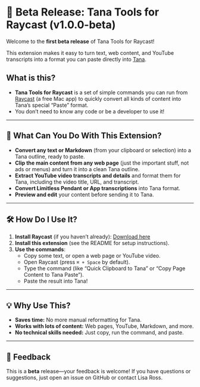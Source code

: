 # 🎉 Beta Release: Tana Tools for Raycast (v1.0.0-beta)

Welcome to the **first beta release** of Tana Tools for Raycast!

This extension makes it easy to turn text, web content, and YouTube transcripts into a format you can paste directly into [Tana](https://tana.inc).

## What is this?
- **Tana Tools for Raycast** is a set of simple commands you can run from [Raycast](https://raycast.com/) (a free Mac app) to quickly convert all kinds of content into Tana’s special “Paste” format.
- You don’t need to know any code or be a developer to use it!

---

## 🚀 What Can You Do With This Extension?
- **Convert any text or Markdown** (from your clipboard or selection) into a Tana outline, ready to paste.
- **Clip the main content from any web page** (just the important stuff, not ads or menus) and turn it into a clean Tana outline.
- **Extract YouTube video transcripts and details** and format them for Tana, including the video title, URL, and transcript.
- **Convert Limitless Pendant or App transcriptions** into Tana format.
- **Preview and edit** your content before sending it to Tana.

---

## 🛠️ How Do I Use It?
1. **Install Raycast** (if you haven’t already): [Download here](https://raycast.com/)
2. **Install this extension** (see the README for setup instructions).
3. **Use the commands**:
   - Copy some text, or open a web page or YouTube video.
   - Open Raycast (press `⌘ + Space` by default).
   - Type the command (like “Quick Clipboard to Tana” or “Copy Page Content to Tana Paste”).
   - Paste the result into Tana!

---

## 💡 Why Use This?
- **Saves time:** No more manual reformatting for Tana.
- **Works with lots of content:** Web pages, YouTube, Markdown, and more.
- **No technical skills needed:** Just copy, run the command, and paste.

---

## 📝 Feedback
This is a **beta** release—your feedback is welcome!
If you have questions or suggestions, just open an issue on GitHub or contact Lisa Ross.
